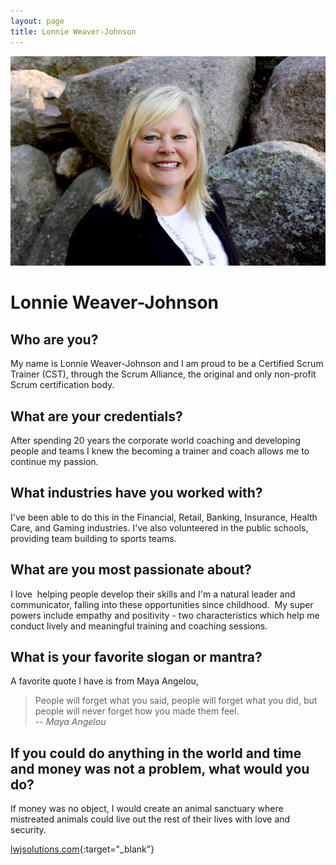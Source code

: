 ```yaml
---
layout: page
title: Lonnie Weaver-Johnson
---
```


![Lonnie's Headshot](https://raw.githubusercontent.com/Sticky-Agile/Sticky-Agile.github.io/main/public/lonnie.jpg)

# Lonnie Weaver-Johnson

## Who are you? 
My name is Lonnie Weaver-Johnson and I am proud to be a Certified Scrum Trainer (CST), through the Scrum Alliance, the original and only non-profit Scrum certification body. 

## What are your credentials? 
After spending 20 years the corporate world coaching and developing people and teams I knew the becoming a trainer and coach allows me to continue my passion.  

## What industries have you worked with? 
I've been able to do this in the Financial, Retail, Banking, Insurance, Health Care, and Gaming industries. I've also volunteered in the public schools, providing team building to sports teams.

## What are you most passionate about? 
I love  helping people develop their skills and I'm a natural leader and communicator, falling into these opportunities since childhood.  My super powers include empathy and positivity - two characteristics which help me conduct lively and meaningful training and coaching sessions.  

## What is your favorite slogan or mantra? 
A favorite quote I have is from Maya Angelou, 
> People will forget what you said, people will forget what you did, but people will never forget how you made them feel.  
> -- <cite>Maya Angelou</cite>

## If you could do anything in the world and time and money was not a problem, what would you do? 
If money was no object, I would create an animal sanctuary where mistreated animals could live out the rest of their lives with love and security.

[lwjsolutions.com](https://lwjsolutions.com){:target="_blank"}
